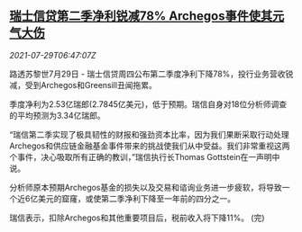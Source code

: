 <!--1627542062000-->
[瑞士信贷第二季净利锐减78% Archegos事件使其元气大伤](https://cn.reuters.com/article/credit-suisse-profit-0729-thur-idCNKBS2EZ0MU)
------

<div><i>2021-07-29T06:47:07Z</i></div><p>路透苏黎世7月29日 - 瑞士信贷周四公布第二季度净利下降78%，投行业务营收锐减，受到Archegos和Greensill丑闻拖累。</p><p>季度净利为2.53亿瑞郎(2.7845亿美元)，低于预期。瑞信自身对18位分析师调查的平均预测为3.34亿瑞郎。</p><p>“瑞信第二季实现了极具韧性的财报和强劲资本比率，因为我们果断采取行动处理Archegos和供应链金融基金事件带来的挑战使我们从中受益。我们非常重视这两个事件，决心吸取所有正确的教训，”瑞信执行长Thomas Gottstein在一声明中说。</p><p>分析师原本预期Archegos基金的损失以及交易和谘询业务进一步疲软，将导致一个近6亿美元的窟窿，或使第二季净利下降至一年前的四分之一。</p><p>瑞信表示，扣除Archegos和其他重要项目后，税前收入将下降11%。 (完)</p>
